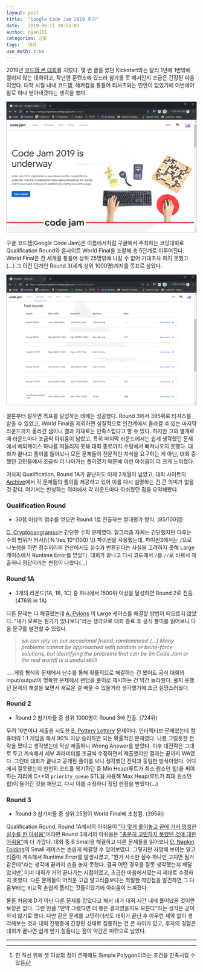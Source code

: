 ```yaml
---
layout: post
title:  "Google Code Jam 2019 후기"
date:   2019-06-11 20:55:07
author: nyan101
categories: 근황
tags:	대회
use_math: true
---
```


2019년 [코드잼 본 대회](https://codingcompetitions.withgoogle.com/codejam)를 치렀다. 몇 번 글을 썼던 Kickstart와는 달리 1년에 1번밖에 열리지 않는 대회이고, 작년엔 훈련소에 있느라 참가를 못 해서인지 조금은 긴장된 마음이었다. 대학 시절 내내 코드잼, 해커컵을 통틀어 티셔츠와는 인연이 없었기에 이번에야말로 하나 받아내겠다는 생각을 했다.

<img src="/assets/images/2019/06/GCJ-main.png" width="800px">

구글 코드잼(Google Code Jam)은 이름에서처럼 구글에서 주최하는 코딩대회로 Qualification Round와 온사이트 World Final을 포함해 총 5단계로 이루어진다. World Final은 전 세계를 통틀어 상위 25명밖에 나갈 수 없어 기대조차 하지 못했고(...) 그 이전 단계인 Round 3(세계 상위 1000명)까지를 목표로 삼았다.

<img src="/assets/images/2019/06/GCJ-result.png" width="800px">

결론부터 말하면 목표를 달성하는 데에는 성공했다. Round 3에서 395위로 티셔츠를 받을 수 있었고, World Final을 제외하면 실질적으로 인간계에서 올라갈 수 있는 마지막 라운드까지 올라간 셈이니 결과 자체로는 만족스럽다고 할 수 있다. 하지만 그와 별개로 매 라운드마다 조금씩 아쉬움이 남았고, 특히 마지막 라운드에서는 쉽게 생각했던 문제에서 예외케이스 하나를 떠올리지 못해 대회 종료까지 수렁에서 빠져나오지 못했다. 대회가 끝나고 풀이를 들어보니 모든 문제들이 전문적인 지식을 요구하는 게 아닌, 대회 중 했던 고민들에서 조금씩 더 나아가는 풀이였기 때문에 이런 아쉬움이 더 크게 느껴졌다.

어차피 Qualification, Round 1A가 끝난지도 이제 2개월이 넘었고, 대회 사이트의 [Archive](https://codingcompetitions.withgoogle.com/codejam/archive/2019)에서 각 문제들의 풀이를 제공하고 있어 이를 다시 설명하는 건 큰 의미가 없을 것 같다. 여기서는 반성하는 의미에서 각 라운드마다 아쉬웠던 점을 요약해봤다.

### Qualification Round

* 30점 이상의 점수를 얻으면 Round 1로 진출하는 절대평가 방식. (85/100점)

[C. Cryptopangramss](https://codingcompetitions.withgoogle.com/codejam/round/0000000000051705/000000000008830b)는 간단한 수학 문제였다. 알고리즘 자체는 간단했지만 다루는 수의 범위가 커서(\\( N \leq 10^{100} \\)) 파이썬을 사용했는데, 파이썬3에서는 `/`으로 나눗셈을 하면 정수끼리의 연산에서도 실수가 반환된다는 사실을 고려하지 못해 Large 케이스에서 Runtime Error를 받았다. 대회가 끝나고 다시 코드에서 `/`를 `//`로 바꿔서 제출하니 정답이라는 판정이 나왔다(...)

### Round 1A

* 3개의 라운드(1A, 1B, 1C) 중 하나에서 1500위 이상을 달성하면 Round 2로 진출. (476위 in 1A)

다른 문제는 다 해결했는데 [A. Pylons](https://codingcompetitions.withgoogle.com/codejam/round/0000000000051635/0000000000104e03) 의 Large 케이스를 해결할 방법이 떠오르지 않았다. "내가 모르는 뭔가가 있나보다"라는 생각으로 대회 종료 후 공식 풀이를 읽어보니 다음 문구를 발견할 수 있었다.

> _we can rely on our occasional friend, randomness! (...) Many problems cannot be approached with random or brute-force solutions, but identifying the problems that can be (in Code Jam or the real world) is a useful skill!_

.....게임 형식의 문제에서 난수를 통해 확률적으로 해결하는 건 봤어도 공식 대회의 input/output이 명확한 문제에서 랜덤을 풀이로 제시하는 건 약간 놀라웠다. 풀지 못했던 문제의 해설을 보면서 새로운 걸 배울 수 있을거라 생각했기에 조금 실망스러웠다.

### Round 2

* Round 2 참가자들 중 상위 1000명이 Round 3에 진출. (724위)

무려 16번이나 제출을 시도한 [B. Pottery Lottery](https://codingcompetitions.withgoogle.com/codejam/round/0000000000051679/00000000001461c8) 문제이다. 인터렉티브 문제였는데 컴퓨터와 1:1 게임을 해서 90% 이상 승리하면 되는 확률적인 문제였다. 나름 그럴듯한 전략을 짰다고 생각했는데 막상 제출하니 Wrong Answer를 받았다. 이후 대전략은 그대로 두고 계속해서 세부 파라미터를 조금씩 수정하면서 제출했지만 결과는 끝까지 WA였다. 그런데 대회가 끝나고 공개된 풀이를 보니 생각했던 전략과 동일한 방식이었다. 어디에서 잘못됐는지 천천히 코드를 복기하던 중 Min Heap(루트가 최소 원소인 힙)을 써야 하는 자리에 C++의 `priority_queue` STL을 사용해 Max Heap(루트가 최대 원소인 힙)이 들어간 것을 깨닫고, 다시 이를 수정하니 정답 판정을 받았다(...)

### Round 3

* Round 3 참가자들 중 상위 25명이 World Final에 초청됨. (395위)

Qualification Round, Round 1A에서의 아쉬움이 <u>"다 맞게 풀어놓고 끝에 가서 멍청한 실수를 한 아쉬움"</u>이라면 Round 3에서의 아쉬움은 <u>"충분히 고민하지 못했던 것에 대한 아쉬움"</u>에 더 가깝다. 대회 중 B Small을 해결하고 다른 문제들을 읽어보니 [D. Napkin Folding](https://codingcompetitions.withgoogle.com/codejam/round/0000000000051707/0000000000159170)의 Small 케이스는 손쉽게 해결할 수 있어보였다. 그렇지만 자명해 보이는 알고리즘이 계속해서 Runtime Error를 발생시켰고, "뭔가 사소한 실수 하나만 고치면 될거같은데"라는 생각에 끝까지 손을 놓지 못했다. 결국 어떤 경우를 잘못 생각했는지 깨달았지만[^1] 이미 대회가 거의 끝나가는 시점이었고, 조급한 마음에서였는지 제대로 수정하지 못했다. 다른 문제들이 어려운 고급 알고리즘보다는 적절한 착안점을 발견하면 그 다음부터는 비교적 손쉽게 풀리는 것들이었기에 아쉬움이 느껴졌다.

물론 처음에 D가 아닌 다른 문제를 잡았다고 해서 내가 대회 시간 내에 풀어냈을 것이란 보장은 없다. 그런 만큼 "만약 그랬다면 더 좋은 결과였을지도 모른다"라는 생각은 굳이 하지 않기로 했다. 다만 같은 문제를 고민하더라도 대회가 끝난 후 아무런 제약 없이 생각해보는 것과 대회 진행중에 긴장된 상태로 집중하는 건 큰 차이가 있고, 후자의 경험은 대회가 끝나면 쉽게 얻기 힘들다는 점이 약간은 미련으로 남았다.



---

[^1]: 한 직선 위에 셋 이상의 점이 존재해도 Simple Polygon이라는 조건을 만족시킬 수 있음